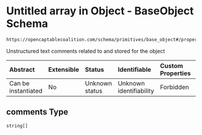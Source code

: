 # Untitled array in Object - BaseObject Schema

```txt
https://opencaptablecoalition.com/schema/primitives/base_object#/properties/comments
```

Unstructured text comments related to and stored for the object

| Abstract            | Extensible | Status         | Identifiable            | Custom Properties | Additional Properties | Access Restrictions | Defined In                                                                                       |
| :------------------ | :--------- | :------------- | :---------------------- | :---------------- | :-------------------- | :------------------ | :----------------------------------------------------------------------------------------------- |
| Can be instantiated | No         | Unknown status | Unknown identifiability | Forbidden         | Allowed               | none                | [BaseObject.schema.json*](../../schema/primitives/BaseObject.schema.json "open original schema") |

## comments Type

`string[]`
